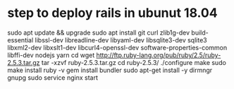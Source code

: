 # step to deploy rails in ubunut 18.04
sudo apt update && upgrade
sudo apt install git curl zlib1g-dev build-essential libssl-dev libreadline-dev libyaml-dev libsqlite3-dev sqlite3 libxml2-dev libxslt1-dev libcurl4-openssl-dev software-properties-common libffi-dev nodejs yarn
cd
wget http://ftp.ruby-lang.org/pub/ruby/2.5/ruby-2.5.3.tar.gz
tar -xzvf ruby-2.5.3.tar.gz
cd ruby-2.5.3/
./configure
make
sudo make install
ruby -v
gem install bundler
sudo apt-get install -y dirmngr gnupg
sudo service nginx start
